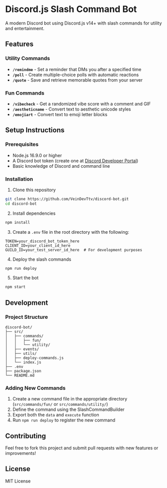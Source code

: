 # Discord.js Slash Command Bot

A modern Discord bot using Discord.js v14+ with slash commands for utility and entertainment.

## Features

### Utility Commands
- **`/remindme`** - Set a reminder that DMs you after a specified time
- **`/poll`** - Create multiple-choice polls with automatic reactions
- **`/quote`** - Save and retrieve memorable quotes from your server

### Fun Commands
- **`/vibecheck`** - Get a randomized vibe score with a comment and GIF
- **`/aestheticname`** - Convert text to aesthetic unicode styles
- **`/emojiart`** - Convert text to emoji letter blocks

## Setup Instructions

### Prerequisites
- Node.js 16.9.0 or higher
- A Discord bot token (create one at [Discord Developer Portal](https://discord.com/developers/applications))
- Basic knowledge of Discord and command line

### Installation

1. Clone this repository
```bash
git clone https://github.com/VeinDevTtv/discord-bot.git
cd discord-bot
```

2. Install dependencies
```bash
npm install
```

3. Create a `.env` file in the root directory with the following:
```
TOKEN=your_discord_bot_token_here
CLIENT_ID=your_client_id_here
GUILD_ID=your_test_server_id_here  # For development purposes
```

4. Deploy the slash commands
```bash
npm run deploy
```

5. Start the bot
```bash
npm start
```

## Development

### Project Structure
```
discord-bot/
├── src/
│   ├── commands/
│   │   ├── fun/
│   │   └── utility/
│   ├── events/
│   ├── utils/
│   ├── deploy-commands.js
│   └── index.js
├── .env
├── package.json
└── README.md
```

### Adding New Commands

1. Create a new command file in the appropriate directory (`src/commands/fun/` or `src/commands/utility/`)
2. Define the command using the SlashCommandBuilder
3. Export both the `data` and `execute` function
4. Run `npm run deploy` to register the new command

## Contributing

Feel free to fork this project and submit pull requests with new features or improvements!

## License

MIT License 